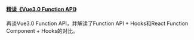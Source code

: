 
#### [精读《Vue3.0 Function API》](https://github.com/dt-fe/weekly/blob/v2/109.%E7%B2%BE%E8%AF%BB%E3%80%8AVue3.0%20Function%20API%E3%80%8B.md)
再谈Vue3.0 Function API，并解读了Function API + Hooks和React Function Component + Hooks的对比。
